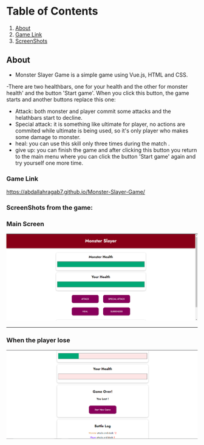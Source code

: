 # Table of Contents
1. [About](#about)
2. [Game Link](#game-link)
3. [ScreenShots](#screen-shots)

## About <a name = "about"></a>
- Monster Slayer Game is a simple game using Vue.js, HTML and CSS.

-There are two healthbars, one for your health and the other for monster health' and the button 'Start game'. When you click this button, the game starts and another buttons replace this one:
- Attack: both monster and player commit some attacks and the helathbars start to decline.
- Special attack: it is something like ultimate for player, no actions are commited while ultimate is being used, so it's only player who makes some damage to monster.
- heal: you can use this skill only three times during the match .
- give up: you can finish the game and after clicking this button you return to the main menu where you can click the button 'Start game' again and try yourself one more time.



### Game Link <a name = "game-link"></a>
https://abdallahragab7.github.io/Monster-Slayer-Game/


 ### ScreenShots from the game: <a name = "screen-shots"></a>
<h3 align='left'>Main Screen</h3>
<img src="./ScreenShots/Monster1.png" alt="alternative-text">
<hr>
<h3 align='left'>When the player lose</h3>
<img src="./ScreenShots/Monster2.png" alt="alternative-text">


